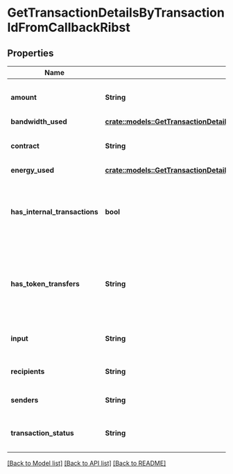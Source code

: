 # GetTransactionDetailsByTransactionIdFromCallbackRibst

## Properties

Name | Type | Description | Notes
------------ | ------------- | ------------- | -------------
**amount** | **String** | Defines the amount of the transaction. | 
**bandwidth_used** | [**crate::models::GetTransactionDetailsByTransactionIdFromCallbackRibstBandwidthUsed**](GetTransactionDetailsByTransactionIDFromCallbackRIBST_bandwidthUsed.md) |  | 
**contract** | **String** | Represents the specific transaction contract. | 
**energy_used** | [**crate::models::GetTransactionDetailsByTransactionIdFromCallbackRibstEnergyUsed**](GetTransactionDetailsByTransactionIDFromCallbackRIBST_energyUsed.md) |  | 
**has_internal_transactions** | **bool** | Defines if the transaction includes internal transactions (true) or not (false). | 
**has_token_transfers** | **String** | Defines if the transaction includes token transfers (true) or not (false). | 
**input** | **String** | Represents the transaction's input value. | 
**recipients** | **String** | Represents the recipient address. | 
**senders** | **String** | Represents the sender address. | 
**transaction_status** | **String** | Represents the status of this transaction. | 

[[Back to Model list]](../README.md#documentation-for-models) [[Back to API list]](../README.md#documentation-for-api-endpoints) [[Back to README]](../README.md)


